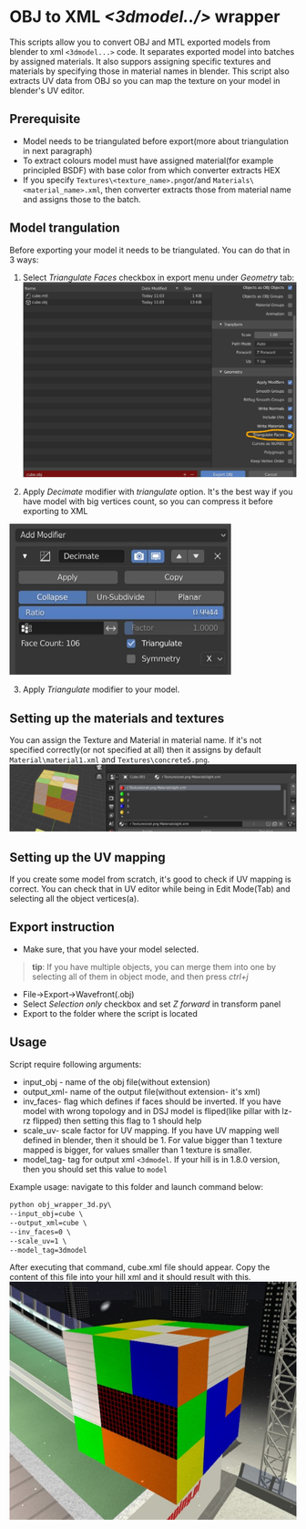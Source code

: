 # OBJ to XML _<3dmodel../>_ wrapper

This scripts allow you to convert OBJ and MTL exported models from blender to xml `<3dmodel...>` code. It separates exported model into batches by assigned materials. It also suppors assigning specific textures and materials by specifying those in material names in blender. This script also extracts UV data from OBJ so you can map the texture on your model in blender's UV editor.

## Prerequisite

* Model needs to be triangulated before export(more about triangulation in next paragraph)
* To extract colours model must have assigned material(for example principled BSDF) with  base color from which converter extracts HEX
* If you specify `Textures\<texture_name>.png`or/and `Materials\<material_name>.xml`, then converter extracts those from material name and assigns those to the batch.

## Model trangulation
Before exporting your model it needs to be triangulated. You can do that in 3 ways:

1. Select *Triangulate Faces* checkbox in export menu under *Geometry* tab:
![trian](trian.jpg)

2. Apply *Decimate* modifier with *triangulate* option. It's the best way if you have model with big vertices count, so you can compress it before exporting to XML


![decimate](decimate.jpg)

3. Apply *Triangulate* modifier to your model.

## Setting up the materials and textures
You can assign the Texture and Material in material name. If it's not specified correctly(or not specified at all) then it assigns by default `Material\material1.xml` and `Textures\concrete5.png`.
![material](material.jpg)

## Setting up the UV mapping
If you create some model from scratch, it's good to check if UV mapping is correct. You can check that in UV editor while being in Edit Mode(Tab) and selecting all the object vertices(a).

## Export instruction
* Make sure, that you have your model selected.

> **tip**: If you have multiple objects, you can merge them into one by selecting all of them in object mode, and then press *ctrl+j*

* File->Export->Wavefront(.obj)
* Select *Selection only* checkbox and set *Z forward* in transform panel
* Export to the folder where the script is located 

## Usage

Script require following arguments:
* input_obj - name of the obj file(without extension)
* output_xml- name of the output file(without extension- it's xml)
* inv_faces- flag which defines if faces should be inverted. If you have model with wrong topology and in DSJ model is fliped(like pillar with lz-rz flipped) then setting this flag to 1 should help
* scale_uv- scale factor for UV mapping. If you have UV mapping well defined in blender, then it should be 1. For value bigger than 1 texture mapped is bigger, for values smaller than 1 texture is smaller.
* model_tag- tag for output xml `<3dmodel`. If your hill is in 1.8.0 version, then you should set this value to `model`

Example usage: navigate to this folder and launch command below:
```{bash}
python obj_wrapper_3d.py\
--input_obj=cube \
--output_xml=cube \
--inv_faces=0 \
--scale_uv=1 \
--model_tag=3dmodel
```

After executing that command, cube.xml file should appear. Copy the content of this file into your hill xml and it should result with this.
![res](res.jpg)
